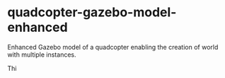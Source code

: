 # quadcopter-gazebo-model-enhanced
Enhanced Gazebo model of a quadcopter enabling the creation of world with multiple instances.

Thi